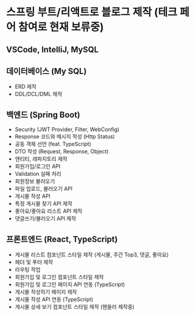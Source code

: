 # 스프링 부트/리액트로 블로그 제작 (테크 페어 참여로 현재 보류중)
## VSCode, IntelliJ, MySQL

## 데이터베이스 (My SQL)
- ERD 제작
- DDL/DCL/DML 제작

## 백엔드 (Spring Boot)
- Security (JWT Provider, Filter, WebConfig)
- Response 코드와 메시지 작성 (Http Status)
- 공동 객체 선언 (feat. TypeScript)
- DTO 작성 (Request, Response, Object)
- 엔티티, 레파지토리 제작
- 회원가입/로그인 API
- Validation 실패 처리
- 회원정보 불러오기
- 파일 업로드, 불러오기 API
- 게시물 작성 API
- 특정 게시물 찾기 API 제작
- 좋아요/좋아요 리스트 API 제작
- 댓글쓰기/불러오기 API 제작

## 프론트엔드 (React, TypeScript)
- 게시물 리스트 컴포넌트 스타일 제작 (게시물, 주간 Top3, 댓글, 좋아요)
- 헤더 및 푸터 제작 
- 라우팅 작업
- 회원가입 및 로그인 컴포넌트 스타일 제작
- 회원가입 및 로그인 페이지 API 연동 (TypeScript)
- 게시물 작성하기 페이지 제작
- 게시물 작성 API 연동 (TypeScript)
- 게시물 상세 보기 컴포넌트 스타일 제작 (헨들러 제작중)
